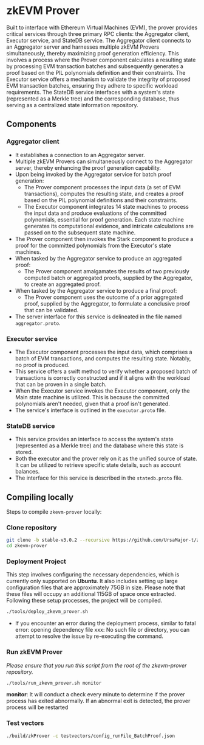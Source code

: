 # zkEVM Prover

Built to interface with Ethereum Virtual Machines (EVM), the prover provides critical services through three primary RPC clients: the Aggregator client, Executor service, and StateDB service. The Aggregator client connects to an Aggregator server and harnesses multiple zkEVM Provers simultaneously, thereby maximizing proof generation efficiency. This involves a process where the Prover component calculates a resulting state by processing EVM transaction batches and subsequently generates a proof based on the PIL polynomials definition and their constraints. The Executor service offers a mechanism to validate the integrity of proposed EVM transaction batches, ensuring they adhere to specific workload requirements. The StateDB service interfaces with a system's state (represented as a Merkle tree) and the corresponding database, thus serving as a centralized state information repository.

## Components

### Aggregator client

- It establishes a connection to an Aggregator server.
- Multiple zkEVM Provers can simultaneously connect to the Aggregator server, thereby enhancing the proof generation capability.
- Upon being invoked by the Aggregator service for batch proof generation:
  - The Prover component processes the input data (a set of EVM transactions), computes the resulting state, and creates a proof based on the PIL polynomial definitions and their constraints.
  - The Executor component integrates 14 state machines to process the input data and produce evaluations of the committed polynomials, essential for proof generation. Each state machine generates its computational evidence, and intricate calculations are passed on to the subsequent state machine.
- The Prover component then invokes the Stark component to produce a proof for the committed polynomials from the Executor's state machines.
- When tasked by the Aggregator service to produce an aggregated proof:
  - The Prover component amalgamates the results of two previously computed batch or aggregated proofs, supplied by the Aggregator, to create an aggregated proof.
- When tasked by the Aggregator service to produce a final proof:
  - The Prover component uses the outcome of a prior aggregated proof, supplied by the Aggregator, to formulate a conclusive proof that can be validated.
- The server interface for this service is delineated in the file named `aggregator.proto`.

### Executor service

- The Executor component processes the input data, which comprises a batch of EVM transactions, and computes the resulting state. Notably, no proof is produced.
- This service offers a swift method to verify whether a proposed batch of transactions is correctly constructed and if it aligns with the workload that can be proven in a single batch.
- When the Executor service invokes the Executor component, only the Main state machine is utilized. This is because the committed polynomials aren't needed, given that a proof isn't generated.
- The service's interface is outlined in the `executor.proto` file.

### StateDB service

- This service provides an interface to access the system's state (represented as a Merkle tree) and the database where this state is stored.
- Both the executor and the prover rely on it as the unified source of state. It can be utilized to retrieve specific state details, such as account balances.
- The interface for this service is described in the `statedb.proto` file.

## Compiling locally

Steps to compile `zkevm-prover` locally:
### Clone repository

```sh
git clone -b stable-v3.0.2 --recursive https://github.com/UrsaMajor-t/zkevm-prover.git
cd zkevm-prover
```

### Deployment Project

This step involves configuring the necessary dependencies, which is currently only supported on **Ubuntu**. It also includes setting up large configuration files that are approximately 75GB in size. Please note that these files will occupy an additional 115GB of space once extracted. Following these setup processes, the project will be compiled.


```sh
./tools/deploy_zkevm_prover.sh
```

- If you encounter an error during the deployment process, similar to fatal error: opening dependency file xxx: No such file or directory, you can attempt to resolve the issue by re-executing the command.

### Run zkEVM Prover
_Please ensure that you run this script from the root of the zkevm-prover repository._
```sh
./tools/run_zkevm_prover.sh monitor
```
**monitor**: It will conduct a check every minute to determine if the prover process has exited abnormally. If an abnormal exit is detected, the prover process will be restarted

### Test vectors

```sh
./build/zkProver -c testvectors/config_runFile_BatchProof.json
```